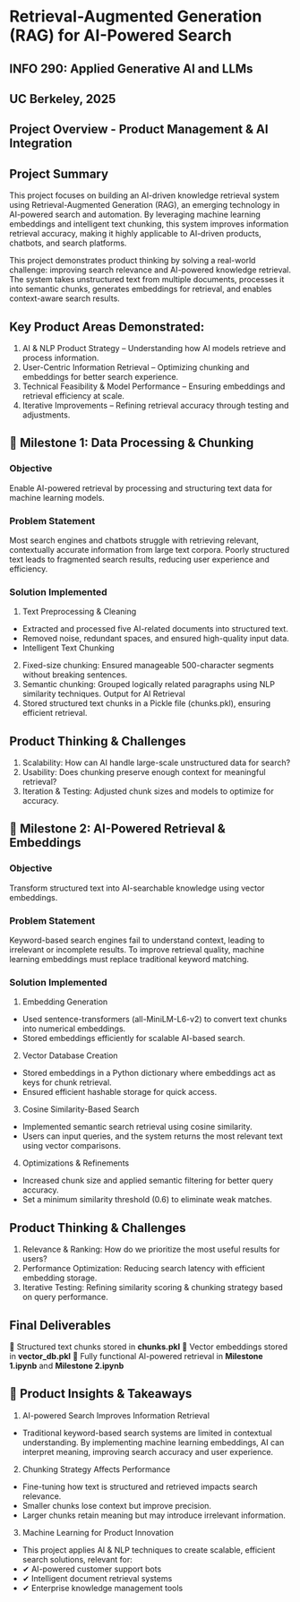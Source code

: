 # **Retrieval-Augmented Generation (RAG) for AI-Powered Search**
## INFO 290: Applied Generative AI and LLMs
## UC Berkeley, 2025

## Project Overview - Product Management & AI Integration

## **Project Summary**
This project focuses on building an AI-driven knowledge retrieval system using Retrieval-Augmented Generation (RAG), an emerging technology in AI-powered search and automation. By leveraging machine learning embeddings and intelligent text chunking, this system improves information retrieval accuracy, making it highly applicable to AI-driven products, chatbots, and search platforms.

This project demonstrates product thinking by solving a real-world challenge: improving search relevance and AI-powered knowledge retrieval. The system takes unstructured text from multiple documents, processes it into semantic chunks, generates embeddings for retrieval, and enables context-aware search results.

## **Key Product Areas Demonstrated:**
1. AI & NLP Product Strategy – Understanding how AI models retrieve and process information.
2. User-Centric Information Retrieval – Optimizing chunking and embeddings for better search experience.
3. Technical Feasibility & Model Performance – Ensuring embeddings and retrieval efficiency at scale.
4. Iterative Improvements – Refining retrieval accuracy through testing and adjustments.

## 📌 **Milestone 1: Data Processing & Chunking**

### **Objective**
Enable AI-powered retrieval by processing and structuring text data for machine learning models.

### **Problem Statement**
Most search engines and chatbots struggle with retrieving relevant, contextually accurate information from large text corpora. Poorly structured text leads to fragmented search results, reducing user experience and efficiency.

### **Solution Implemented**
1. Text Preprocessing & Cleaning
- Extracted and processed five AI-related documents into structured text.
- Removed noise, redundant spaces, and ensured high-quality input data.
- Intelligent Text Chunking
2. Fixed-size chunking: Ensured manageable 500-character segments without breaking sentences.
3. Semantic chunking: Grouped logically related paragraphs using NLP similarity techniques.
Output for AI Retrieval
4. Stored structured text chunks in a Pickle file (chunks.pkl), ensuring efficient retrieval.

## **Product Thinking & Challenges**
1. Scalability: How can AI handle large-scale unstructured data for search?
2. Usability: Does chunking preserve enough context for meaningful retrieval?
3. Iteration & Testing: Adjusted chunk sizes and models to optimize for accuracy.

## 📌 **Milestone 2: AI-Powered Retrieval & Embeddings**
### **Objective**
Transform structured text into AI-searchable knowledge using vector embeddings.

### **Problem Statement**
Keyword-based search engines fail to understand context, leading to irrelevant or incomplete results. To improve retrieval quality, machine learning embeddings must replace traditional keyword matching.

### **Solution Implemented**
1. Embedding Generation
- Used sentence-transformers (all-MiniLM-L6-v2) to convert text chunks into numerical embeddings.
- Stored embeddings efficiently for scalable AI-based search.
2. Vector Database Creation
- Stored embeddings in a Python dictionary where embeddings act as keys for chunk retrieval.
- Ensured efficient hashable storage for quick access.
3. Cosine Similarity-Based Search
- Implemented semantic search retrieval using cosine similarity.
- Users can input queries, and the system returns the most relevant text using vector comparisons.
4. Optimizations & Refinements
- Increased chunk size and applied semantic filtering for better query accuracy.
- Set a minimum similarity threshold (0.6) to eliminate weak matches.

## **Product Thinking & Challenges**
1. Relevance & Ranking: How do we prioritize the most useful results for users?
2. Performance Optimization: Reducing search latency with efficient embedding storage.
3. Iterative Testing: Refining similarity scoring & chunking strategy based on query performance.

## **Final Deliverables**
📄 Structured text chunks stored in **chunks.pkl**
📄 Vector embeddings stored in **vector_db.pkl**
📄 Fully functional AI-powered retrieval in **Milestone 1.ipynb** and **Milestone 2.ipynb**


## 🎯 **Product Insights & Takeaways**
1. AI-powered Search Improves Information Retrieval
- Traditional keyword-based search systems are limited in contextual understanding. By implementing machine learning embeddings, AI can interpret meaning, improving search accuracy and user experience.

2. Chunking Strategy Affects Performance
- Fine-tuning how text is structured and retrieved impacts search relevance.
- Smaller chunks lose context but improve precision.
- Larger chunks retain meaning but may introduce irrelevant information.

3. Machine Learning for Product Innovation
- This project applies AI & NLP techniques to create scalable, efficient search solutions, relevant for:
- ✔ AI-powered customer support bots
- ✔ Intelligent document retrieval systems
- ✔ Enterprise knowledge management tools

